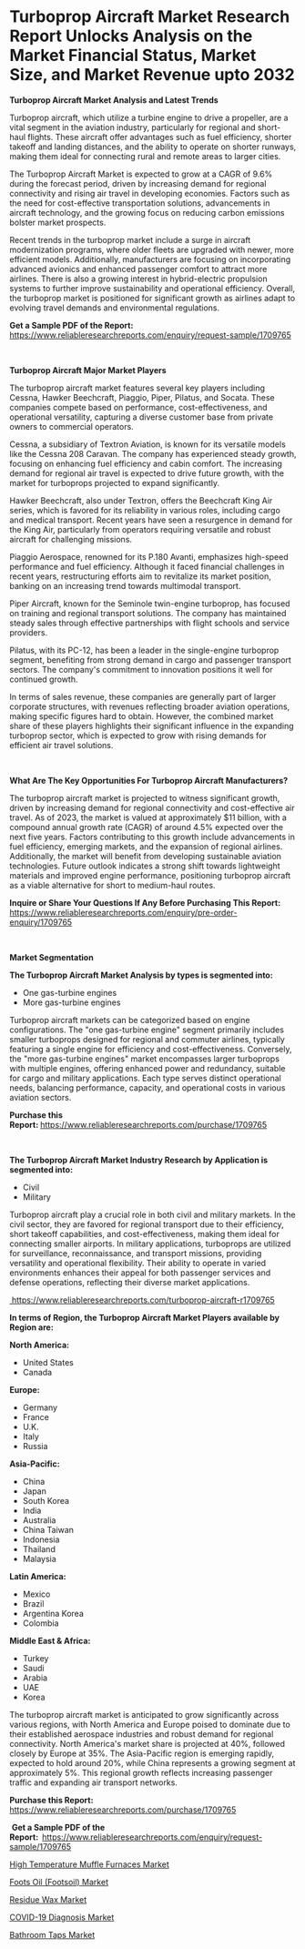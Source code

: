 <p><h1>Turboprop Aircraft Market Research Report Unlocks Analysis on the Market Financial Status, Market Size, and Market Revenue upto 2032</h1></p><p><strong>Turboprop Aircraft Market Analysis and Latest Trends</strong></p>
<p><p>Turboprop aircraft, which utilize a turbine engine to drive a propeller, are a vital segment in the aviation industry, particularly for regional and short-haul flights. These aircraft offer advantages such as fuel efficiency, shorter takeoff and landing distances, and the ability to operate on shorter runways, making them ideal for connecting rural and remote areas to larger cities.</p><p>The Turboprop Aircraft Market is expected to grow at a CAGR of 9.6% during the forecast period, driven by increasing demand for regional connectivity and rising air travel in developing economies. Factors such as the need for cost-effective transportation solutions, advancements in aircraft technology, and the growing focus on reducing carbon emissions bolster market prospects.</p><p>Recent trends in the turboprop market include a surge in aircraft modernization programs, where older fleets are upgraded with newer, more efficient models. Additionally, manufacturers are focusing on incorporating advanced avionics and enhanced passenger comfort to attract more airlines. There is also a growing interest in hybrid-electric propulsion systems to further improve sustainability and operational efficiency. Overall, the turboprop market is positioned for significant growth as airlines adapt to evolving travel demands and environmental regulations.</p></p>
<p><strong>Get a Sample PDF of the Report:&nbsp;</strong> <a href="https://www.reliableresearchreports.com/enquiry/request-sample/1709765?utm_campaign=34&utm_medium=2&utm_source=Github&utm_content=ia&utm_term=27032025&utm_id=turboprop-aircraft">https://www.reliableresearchreports.com/enquiry/request-sample/1709765</a></p>
<p>&nbsp;</p>
<p><strong>Turboprop Aircraft Major Market Players</strong></p>
<p><p>The turboprop aircraft market features several key players including Cessna, Hawker Beechcraft, Piaggio, Piper, Pilatus, and Socata. These companies compete based on performance, cost-effectiveness, and operational versatility, capturing a diverse customer base from private owners to commercial operators.</p><p>Cessna, a subsidiary of Textron Aviation, is known for its versatile models like the Cessna 208 Caravan. The company has experienced steady growth, focusing on enhancing fuel efficiency and cabin comfort. The increasing demand for regional air travel is expected to drive future growth, with the market for turboprops projected to expand significantly.</p><p>Hawker Beechcraft, also under Textron, offers the Beechcraft King Air series, which is favored for its reliability in various roles, including cargo and medical transport. Recent years have seen a resurgence in demand for the King Air, particularly from operators requiring versatile and robust aircraft for challenging missions. </p><p>Piaggio Aerospace, renowned for its P.180 Avanti, emphasizes high-speed performance and fuel efficiency. Although it faced financial challenges in recent years, restructuring efforts aim to revitalize its market position, banking on an increasing trend towards multimodal transport.</p><p>Piper Aircraft, known for the Seminole twin-engine turboprop, has focused on training and regional transport solutions. The company has maintained steady sales through effective partnerships with flight schools and service providers.</p><p>Pilatus, with its PC-12, has been a leader in the single-engine turboprop segment, benefiting from strong demand in cargo and passenger transport sectors. The company's commitment to innovation positions it well for continued growth.</p><p>In terms of sales revenue, these companies are generally part of larger corporate structures, with revenues reflecting broader aviation operations, making specific figures hard to obtain. However, the combined market share of these players highlights their significant influence in the expanding turboprop sector, which is expected to grow with rising demands for efficient air travel solutions.</p></p>
<p>&nbsp;</p>
<p><strong>What Are The Key Opportunities For Turboprop Aircraft Manufacturers?</strong></p>
<p><p>The turboprop aircraft market is projected to witness significant growth, driven by increasing demand for regional connectivity and cost-effective air travel. As of 2023, the market is valued at approximately $11 billion, with a compound annual growth rate (CAGR) of around 4.5% expected over the next five years. Factors contributing to this growth include advancements in fuel efficiency, emerging markets, and the expansion of regional airlines. Additionally, the market will benefit from developing sustainable aviation technologies. Future outlook indicates a strong shift towards lightweight materials and improved engine performance, positioning turboprop aircraft as a viable alternative for short to medium-haul routes.</p></p>
<p><strong>Inquire or Share Your Questions If Any Before Purchasing This Report:</strong> <a href="https://www.reliableresearchreports.com/enquiry/pre-order-enquiry/1709765?utm_campaign=34&utm_medium=2&utm_source=Github&utm_content=ia&utm_term=27032025&utm_id=turboprop-aircraft">https://www.reliableresearchreports.com/enquiry/pre-order-enquiry/1709765</a></p>
<p>&nbsp;</p>
<p><strong>Market Segmentation</strong></p>
<p><strong>The Turboprop Aircraft Market Analysis by types is segmented into:</strong></p>
<p><ul><li>One gas-turbine engines</li><li>More gas-turbine engines</li></ul></p>
<p><p>Turboprop aircraft markets can be categorized based on engine configurations. The "one gas-turbine engine" segment primarily includes smaller turboprops designed for regional and commuter airlines, typically featuring a single engine for efficiency and cost-effectiveness. Conversely, the "more gas-turbine engines" market encompasses larger turboprops with multiple engines, offering enhanced power and redundancy, suitable for cargo and military applications. Each type serves distinct operational needs, balancing performance, capacity, and operational costs in various aviation sectors.</p></p>
<p><strong>Purchase this Report:&nbsp;</strong><a href="https://www.reliableresearchreports.com/purchase/1709765?utm_campaign=34&utm_medium=2&utm_source=Github&utm_content=ia&utm_term=27032025&utm_id=turboprop-aircraft">https://www.reliableresearchreports.com/purchase/1709765</a></p>
<p>&nbsp;</p>
<p><strong>The Turboprop Aircraft Market Industry Research by Application is segmented into:</strong></p>
<p><ul><li>Civil</li><li>Military</li></ul></p>
<p><p>Turboprop aircraft play a crucial role in both civil and military markets. In the civil sector, they are favored for regional transport due to their efficiency, short takeoff capabilities, and cost-effectiveness, making them ideal for connecting smaller airports. In military applications, turboprops are utilized for surveillance, reconnaissance, and transport missions, providing versatility and operational flexibility. Their ability to operate in varied environments enhances their appeal for both passenger services and defense operations, reflecting their diverse market applications.</p></p>
<p><a href="https://www.reliableresearchreports.com/turboprop-aircraft-r1709765?utm_campaign=34&utm_medium=2&utm_source=Github&utm_content=ia&utm_term=27032025&utm_id=turboprop-aircraft">&nbsp;https://www.reliableresearchreports.com/turboprop-aircraft-r1709765</a></p>
<p><strong>In terms of Region, the Turboprop Aircraft Market Players available by Region are:</strong></p>
<p>
    <p> <strong> North America: </strong>
        <ul>
            <li>United States</li>
            <li>Canada</li>
        </ul>
        </p> 
    <p> <strong> Europe: </strong>
        <ul>
            <li>Germany</li>
            <li>France</li>
            <li>U.K.</li>
            <li>Italy</li>
            <li>Russia</li>
        </ul>
        </p> 
    <p> <strong> Asia-Pacific: </strong>
        <ul>
            <li>China</li>
            <li>Japan</li>
            <li>South Korea</li>
            <li>India</li>
            <li>Australia</li>
            <li>China Taiwan</li>
            <li>Indonesia</li>
            <li>Thailand</li>
            <li>Malaysia</li>
        </ul>
        </p> 
    <p> <strong> Latin America: </strong>
        <ul>
            <li>Mexico</li>
            <li>Brazil</li>
            <li>Argentina Korea</li>
            <li>Colombia</li>
        </ul>
        </p> 
    <p> <strong> Middle East & Africa: </strong>
        <ul>
            <li>Turkey</li>
            <li>Saudi</li>
            <li>Arabia</li>
            <li>UAE</li>
            <li>Korea</li>
        </ul>
    </p>
    </p>
<p><p>The turboprop aircraft market is anticipated to grow significantly across various regions, with North America and Europe poised to dominate due to their established aerospace industries and robust demand for regional connectivity. North America's market share is projected at 40%, followed closely by Europe at 35%. The Asia-Pacific region is emerging rapidly, expected to hold around 20%, while China represents a growing segment at approximately 5%. This regional growth reflects increasing passenger traffic and expanding air transport networks.</p></p>
<p><strong>Purchase this Report: </strong><a href="https://www.reliableresearchreports.com/purchase/1709765?utm_campaign=34&utm_medium=2&utm_source=Github&utm_content=ia&utm_term=27032025&utm_id=turboprop-aircraft">https://www.reliableresearchreports.com/purchase/1709765</a></p>
<p>&nbsp;<strong>Get a Sample PDF of the Report:&nbsp;&nbsp;</strong><a href="https://www.reliableresearchreports.com/enquiry/request-sample/1709765?utm_campaign=34&utm_medium=2&utm_source=Github&utm_content=ia&utm_term=27032025&utm_id=turboprop-aircraft">https://www.reliableresearchreports.com/enquiry/request-sample/1709765</a></p>
<p><strong></strong></p>
<p><p><a href="https://github.com/khifzaba/Market-Research-Report-List-1/blob/main/high-temperature-muffle-furnaces-market.md?utm_campaign=34&utm_medium=2&utm_source=Github&utm_content=ia&utm_term=27032025&utm_id=turboprop-aircraft">High Temperature Muffle Furnaces Market</a></p><p><a href="https://github.com/nkomdaumis16/Market-Research-Report-List-1/blob/main/foots-oil-footsoil-market.md?utm_campaign=34&utm_medium=2&utm_source=Github&utm_content=ia&utm_term=27032025&utm_id=turboprop-aircraft">Foots Oil (Footsoil) Market</a></p><p><a href="https://github.com/ioniafidian4/Market-Research-Report-List-1/blob/main/residue-wax-market.md?utm_campaign=34&utm_medium=2&utm_source=Github&utm_content=ia&utm_term=27032025&utm_id=turboprop-aircraft">Residue Wax Market</a></p><p><a href="https://github.com/amramcocosxa/Market-Research-Report-List-1/blob/main/covid-19-diagnosis-market.md?utm_campaign=34&utm_medium=2&utm_source=Github&utm_content=ia&utm_term=27032025&utm_id=turboprop-aircraft">COVID-19 Diagnosis Market</a></p><p><a href="https://github.com/welfmimon/Market-Research-Report-List-1/blob/main/bathroom-taps-market.md?utm_campaign=34&utm_medium=2&utm_source=Github&utm_content=ia&utm_term=27032025&utm_id=turboprop-aircraft">Bathroom Taps Market</a></p></p>